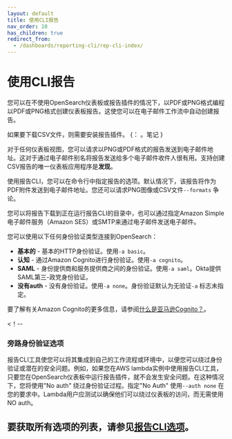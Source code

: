 ```yaml
---
layout: default
title: 使用CLI报告
nav_order: 10
has_children: true
redirect_from:
  - /dashboards/reporting-cli/rep-cli-index/
---
```


# 使用CLI报告

您可以在不使用OpenSearch仪表板或报告插件的情况下，以PDF或PNG格式编程以PDF或PNG格式创建仪表板报告。这使您可以在电子邮件工作流中自动创建报告。

如果要下载CSV文件，则需要安装报告插件。
{： 。笔记 }

对于任何仪表板视图，您可以请求以PNG或PDF格式的报告发送到电子邮件地址。这对于通过电子邮件别名将报告发送给多个电子邮件收件人很有用。支持创建CSV报告的唯一仪表板应用程序是**发现**。

使用报告CLI，您可以在命令行中指定报告的选项。默认情况下，该报告将作为PDF附件发送到电子邮件地址。您还可以请求PNG图像或CSV文件`--formats` 争论。

您可以将报告下载到正在运行报告CLI的目录中，也可以通过指定Amazon Simple电子邮件服务（Amazon SES）或SMTP来通过电子邮件发送电子邮件。

您可以使用以下任何身份验证类型连接到OpenSearch：

- **基本的**  - 基本的HTTP身份验证。使用`-a basic`。
- **认知**  - 通过Amazon Cognito进行身份验证。使用`-a cognito`。
- **SAML**  - 身份提供商和服务提供商之间的身份验证。使用`-a saml`。Okta提供SAML第三-政党身份验证。
- **没有auth**  - 没有身份验证。使用`-a none`。身份验证默认为无验证`-a` 标志未指定。

要了解有关Amazon Cognito的更多信息，请参阅[什么是亚马逊Cognito？](https://docs.aws.amazon.com/cognito/latest/developerguide/what-is-amazon-cognito.html)。

<！--
### 旁路身份验证选项

报告CLI工具使您可以将其集成到自己的工作流程或环境中，以便您可以绕过身份验证或潜在的安全问题。例如，如果您在AWS lambda实例中使用报告CLI工具，只要您在OpenSearch仪表板中运行报告插件，就不会发生安全问题。在这种情况下，您将使用"No auth" 绕过身份验证过程。指定"No Auth" 使用`--auth none` 在您的要求中。Lambda用户应测试以确保他们可以绕过仪表板的访问，而无需使用NO auth。

要获取所有选项的列表，请参见[报告CLI选项](#reporting-cli-options)。
--

